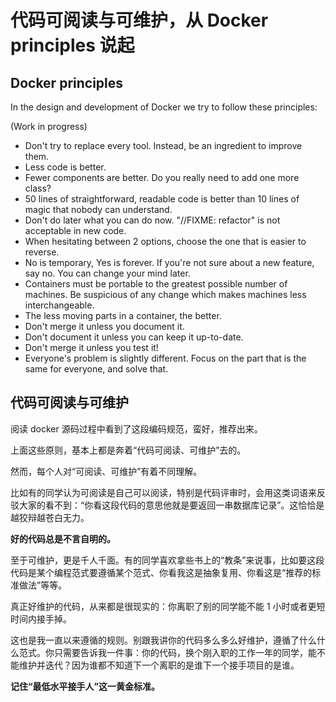 # 代码可阅读与可维护，从 Docker principles 说起

## Docker principles
In the design and development of Docker we try to follow these principles:

(Work in progress)

* Don't try to replace every tool. Instead, be an ingredient to improve them.
* Less code is better.
* Fewer components are better. Do you really need to add one more class?
* 50 lines of straightforward, readable code is better than 10 lines of magic that nobody can understand.
* Don't do later what you can do now. "//FIXME: refactor" is not acceptable in new code.
* When hesitating between 2 options, choose the one that is easier to reverse.
* No is temporary, Yes is forever. If you're not sure about a new feature, say no. You can change your mind later.
* Containers must be portable to the greatest possible number of machines. Be suspicious of any change which makes machines less interchangeable.
* The less moving parts in a container, the better.
* Don't merge it unless you document it.
* Don't document it unless you can keep it up-to-date.
* Don't merge it unless you test it!
* Everyone's problem is slightly different. Focus on the part that is the same for everyone, and solve that.

## 代码可阅读与可维护

阅读 docker 源码过程中看到了这段编码规范，蛮好，推荐出来。

上面这些原则，基本上都是奔着“代码可阅读、可维护”去的。

然而，每个人对“可阅读、可维护”有着不同理解。

比如有的同学认为可阅读是自己可以阅读，特别是代码评审时，会用这类词语来反驳大家的看不到：“你看这段代码的意思他就是要返回一串数据库记录”。这恰恰是越狡辩越苍白无力。

**好的代码总是不言自明的。**

至于可维护，更是千人千面。有的同学喜欢拿些书上的“教条”来说事，比如要这段代码是某个编程范式要遵循某个范式、你看我这是抽象复用、你看这是“推荐的标准做法”等等。

真正好维护的代码，从来都是很现实的：你离职了别的同学能不能 1 小时或者更短时间内接手掉。

这也是我一直以来遵循的规则。别跟我讲你的代码多么多么好维护，遵循了什么什么范式。你只需要告诉我一件事：你的代码，换个刚入职的工作一年的同学，能不能维护并迭代？因为谁都不知道下一个离职的是谁下一个接手项目的是谁。

**记住“最低水平接手人”这一黄金标准。**